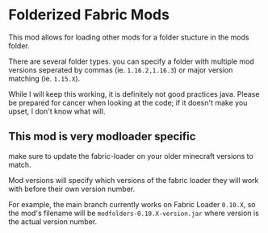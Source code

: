 # Folderized Fabric Mods

This mod allows for loading other mods for a folder stucture in the mods folder.

There are several folder types. you can specify a folder with multiple mod versions seperated by commas (ie.
`1.16.2,1.16.3`) or major version matching (ie. `1.15.X`).

While I will keep this working, it is definitely not good practices java. Please be prepared for cancer when looking at the code; if it doesn't make you upset, I don't know what will.

## This mod is very modloader specific
make sure to update the fabric-loader on your older minecraft versions to match.

Mod versions will specify which versions of the fabric loader they will work with before their own version number.

For example, the main branch currently works on Fabric Loader `0.10.X`, so the mod's filename will be `modfolders-0.10.X-version.jar`
where version is the actual version number.
